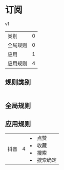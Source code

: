 # 订阅

v1

|||
| - |:-:|
|类别|0|
|全局规则|0|
|应用|1|
|应用规则|4|

## 规则类别

|||
| - |:-:|


## 全局规则



## 应用规则

||||
| - |:-:|-|
|抖音|4|<li>点赞<li>收藏<li>搜索<li>搜索确定|
